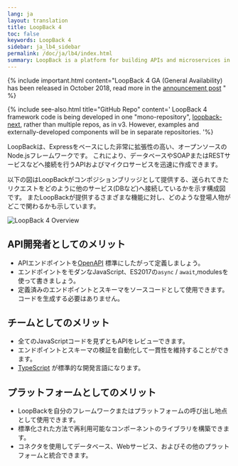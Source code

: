```yaml
---
lang: ja
layout: translation
title: LoopBack 4
toc: false
keywords: LoopBack 4
sidebar: ja_lb4_sidebar
permalink: /doc/ja/lb4/index.html
summary: LoopBack is a platform for building APIs and microservices in Node.js
---
```


{% include important.html content="LoopBack 4 GA (General Availability) has been released in
October 2018, read more in the
[announcement post](http://strongloop.com/strongblog/loopback-4-ga)
" %}

{% include see-also.html title="GitHub Repo" content=' LoopBack 4 framework code
is being developed in one "mono-repository",
[loopback-next](https://github.com/strongloop/loopback-next), rather than
multiple repos, as in v3. However, examples and externally-developed components
will be in separate repositories.
'%}

LoopBackは、Expressをベースにした非常に拡張性の高い、オープンソースのNode.jsフレームワークです。
これにより、データベースやSOAPまたはRESTサービスなどへ接続を行うAPIおよびマイクロサービスを迅速に作成できます。

以下の図はLoopBackがコンポジションブリッジとして提供する、送られてきたリクエストをどのように他のサービス(DBなど)へ接続しているかを示す構成図です。
またLoopBackが提供するさまざまな機能に対し、どのような登場人物がどこで関わるかも示しています。

![LoopBack 4 Overview](../../en/lb4/imgs/lb4-high-level.png)

## API開発者としてのメリット
- APIエンドポイントを[OpenAPI](https://www.openapis.org/) 標準にしたがって定義しましょう。
- エンドポイントをモダンなJavaScript、ES2017の`async` / `await`,modulesを使って書きましょう。
- 定義済みのエンドポイントとスキーマをソースコードとして使用できます。コードを生成する必要はありません。

## チームとしてのメリット
- 全てのJavaScriptコードを見ずともAPIをレビューできます。
- エンドポイントとスキーマの検証を自動化して一貫性を維持することができます。
- [TypeScript](https://www.typescriptlang.org) が標準的な開発言語になります。

## プラットフォームとしてのメリット
 -  LoopBackを自分のフレームワークまたはプラットフォームの呼び出し地点として使用できます。
 - 標準化された方法で再利用可能なコンポーネントのライブラリを構築できます。
 - コネクタを使用してデータベース、Webサービス、およびその他のプラットフォームと統合できます。
